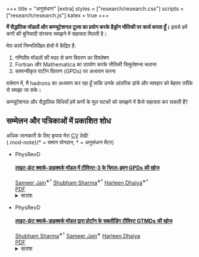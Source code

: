 +++
title = "अनुसंधान"
[extra]
styles = ["research/research.css"]
scripts = ["research/research.js"]
katex = true
+++

**मैं सैद्धांतिक मॉडलों और कम्प्यूटेशनल टूल्स का प्रयोग करके हैड्रॉन भौतिकी पर कार्य करता हूँ।** इससे हमें कणों की बुनियादी संरचना समझने में सहायता मिलती है।

मेरा कार्य निम्नलिखित क्षेत्रों में केंद्रित है:

1. गणितीय मॉडलों की मदद से कण वितरण का विश्लेषण  
2. Fortran और Mathematica का उपयोग करके भौतिकी सिमुलेशन्स चलाना  
3. सामान्यीकृत पार्टॉन वितरण (GPDs) पर अध्ययन करना

वर्तमान में, मैं <span class="special"><span>h</span><span>a</span><span>d</span><span>r</span><span>o</span><span>n</span><span>s</span></span> का अध्ययन कर रहा हूँ ताकि उनके आंतरिक ढांचे और व्यवहार को बेहतर तरीके से समझा जा सके।

<div class="callout">
    कम्प्यूटेशनल और सैद्धांतिक विधियाँ हमें कणों के मूल घटकों को समझने में कैसे सहायता कर सकती हैं?
</div>

## सम्मेलन और पत्रिकाओं में प्रकाशित शोध

अधिक जानकारी के लिए कृपया मेरा [CV](/assets/sameer-cv.pdf) देखें!  
{.mod-note}(* = समान योगदान, † = अनुसंधान मेंटर)

<div class="research-content">
  <ul class="publications">
    <li class="publication-entry">
      <div class="venue-container">
        <p class="venue">PhysRevD</p>
      </div>
      <div class="content-container">
        <h4>
          <a href="https://doi.org/10.1103/PhysRevD.110.094030">
            लाइट-फ्रंट क्वार्क-डाइक्वर्क मॉडल में टीविस्ट-3 के चिरल-इवन GPDs की खोज
          </a>
        </h4>
        <div class="authors-list">
          <span><a href="https://orcid.org/0009-0005-0398-7714">Sameer Jain</a><sup class="mod-note">&#8727;&dagger;</sup></span>
          <span><a href="https://orcid.org/0000-0002-3047-4333">Shubham Sharma</a><sup class="mod-note">&#8727;&dagger;</sup></span>
          <span><a href="https://orcid.org/0000-0002-3288-2250">Harleen Dhaiya</a><sup class="mod-note">&#8727;&dagger;</sup></span>
        </div>
        <div class="links">
          <a href="/assets/twist3.pdf">PDF</a>
        </div>
        <details>
          <summary>सारांश</summary>
          <p>इस अध्ययन में, हम लाइट-फ्रंट क्वार्क-डाइक्वर्क मॉडल के ढांचे में टीविस्ट-3 के चिरल-इवन GPDs की गणना करते हैं, विशेषकर जब स्क्यूरनेस शून्य स्थिति में हो। विस्तृत दो-आयामी और तीन-आयामी चित्रणों के माध्यम से, हम दिखाते हैं कि ये वितरण किस प्रकार अनुदैर्ध्य कणिकांश (𝑥) तथा संवेग स्थानांतरण (𝑡) पर निर्भर करते हैं। साथ ही, हम GTMDs, ट्रांसवर्स-मोमेंटम-डिपेंडेंट पार्टॉन वितरण, और PDF जैसे अन्य वितरण कार्यों के बीच के जटिल सम्बन्धों का भी पता लगाते हैं। इस विश्लेषण में हैड्रॉन्स की आंतरिक संरचना को समझने के लिए आवश्यक फॉर्म फैक्टर भी उजागर किए गए हैं।</p>
        </details>
      </div>
    </li>
    <li class="publication-entry">
      <div class="venue-container">
        <p class="venue">PhysRevD</p>
      </div>
      <div class="content-container">
        <h4>
          <a href="https://doi.org/PhysRevD.110.074025">
            लाइट-फ्रंट क्वार्क-डाइक्वर्क मॉडल द्वारा प्रोटॉन के सबलीडिंग टीविस्ट GTMDs की खोज
          </a>
        </h4>
        <div class="authors-list">
          <span><a href="https://orcid.org/0000-0005-4333">Shubham Sharma</a><sup class="mod-note">&#8727;&dagger;</sup></span>
          <span><a href="https://orcid.org/0009-0005-0398-7714">Sameer Jain</a><sup class="mod-note">&#8727;</sup></span>
          <span><a href="https://orcid.org/0000-0002-3288-2250">Harleen Dhaiya</a></span>
        </div>
        <div class="links">
          <a href="/assets/gtmd.pdf">PDF</a>
        </div>
        <details>
          <summary>सारांश</summary>
          <p>यह अध्ययन लाइट-फ्रंट क्वार्क-डाइक्वर्क मॉडल के ढांचे में प्रोटॉन के सबलीडिंग टीविस्ट सामान्यीकृत ट्रांसवर्स मोमेंटम-डिपेंडेंट वितरण (GTMDs) पर केंद्रित है। हम डिरैक मैट्रिक्स संरचना के पैरामीटरकरण समीकरणों को हल करके सकल तथा वेक्टर डाइक्वर्क विन्यासों के लिए स्पष्ट GTMD अभिव्यक्तियाँ प्राप्त करते हैं, जिससे सक्रिय 𝑢 और 𝑑 क्वार्क के लिए समीकरण सामने आते हैं। इस विश्लेषण में, GTMDs के बहुआयामी स्वभाव का पता लगाने हेतु कुछ चर स्थिर रखते हुए एक या दो चर पर निर्भरता का अध्ययन किया गया है। साथ ही, हमने अनुदैर्ध्य कणिकांश (𝑥) के ऊपर समाकलन कर, ट्रांसवर्स मोमेंटम-डिपेंडेंट फॉर्म फैक्टरों को निकाला है। इस अध्ययन में, क्वार्क के ट्रांसवर्स मोमेंटम <span>&#120466;</span> तथा प्रोटॉन में प्राप्त ट्रांसवर्स मोमेंटम स्थानांतरण <span>&#120466;</span> के आधार पर फॉर्म फैक्टरों में परिवर्तन को तीन-आयामी चित्रों द्वारा दर्शाया गया है।</p>
        </details>
      </div>
    </li>
  </ul>
</div>

